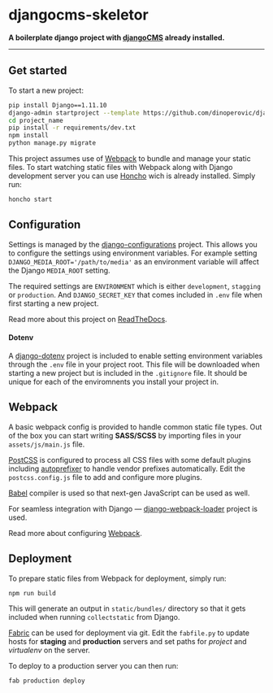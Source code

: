 # djangocms-skeletor

**A boilerplate django project with [djangoCMS](https://www.django-cms.org) already installed.**

---

## Get started

To start a new project:

```bash
pip install Django==1.11.10
django-admin startproject --template https://github.com/dinoperovic/djangocms-skeletor/archive/master.zip -e py,md,env,json project_name
cd project_name
pip install -r requirements/dev.txt
npm install
python manage.py migrate
```

This project assumes use of [Webpack](https://webpack.js.org/) to bundle and manage your static files. To start watching static files with Webpack along with Django development server you can use [Honcho](https://github.com/nickstenning/honcho) wich is already installed. Simply run:

```bash
honcho start
```

## Configuration

Settings is managed by the [django-configurations](https://github.com/jazzband/django-configurations) project. This allows you to configure the settings using environment variables. For example setting `DJANGO_MEDIA_ROOT='/path/to/media'` as an environment variable will affect the Django `MEDIA_ROOT` setting.

The required settings are `ENVIRONMENT` which is either `development`, `stagging` or `production`. And ``DJANGO_SECRET_KEY`` that comes included in `.env` file when first starting a new project.

Read more about this project on [ReadTheDocs](https://django-configurations.readthedocs.io).

#### Dotenv

A [django-dotenv](https://github.com/jpadilla/django-dotenv) project is included to enable setting environment variables through the `.env` file in your project root. This file will be downloaded when starting a new project but is included in the `.gitignore` file. It should be unique for each of the enviromnents you install your project in.

## Webpack

A basic webpack config is provided to handle common static file types. Out of the box you can start writing **SASS/SCSS** by importing files in your `assets/js/main.js` file.

[PostCSS](http://postcss.org/) is configured to process all CSS files with some default plugins including [autoprefixer](https://github.com/postcss/autoprefixer) to handle vendor prefixes automatically. Edit the `postcss.config.js` file to add and configure more plugins.

[Babel](https://babeljs.io/) compiler is used so that next-gen JavaScript can be used as well.

For seamless integration with Django — [django-webpack-loader](https://github.com/ezhome/django-webpack-loader) project is used.

Read more about configuring [Webpack](https://webpack.js.org/configuration/).

## Deployment

To prepare static files from Webpack for deployment, simply run:

```bash
npm run build
```

This will generate an output in `static/bundles/` directory so that it gets included when running `collectstatic` from Django.

[Fabric](http://www.fabfile.org/) can be used for deployment via git. Edit the `fabfile.py` to update hosts for **staging** and **production** servers and set paths for *project* and *virtualenv* on the server.

To deploy to a production server you can then run:

```bash
fab production deploy
```
